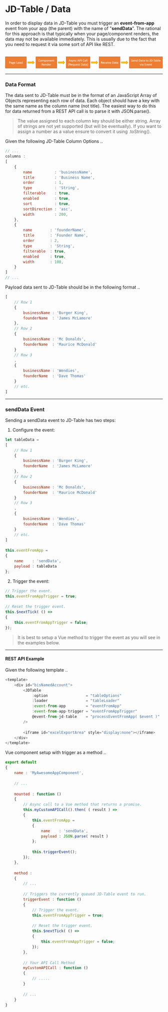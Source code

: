 # JD-Table / Data

In order to display data in JD-Table you must trigger an **event-from-app** event from your app (the parent) with the name of "**sendData**". The rational for this approach is that typically when your page/component renders, the data may not be available immediately. This is usually due to the fact that you need to request it via some sort of API like REST.

<p align="center">
  <br>
  <img src="./assets/DataEventFlow.png" alt="Example of Data Flow for JD-Table">
  <br>
</p>

--- 

### Data Format

The data sent to JD-Table must be in the format of an JavaScript Array of Objects representing each row of data. Each object should have a key with the same name as the column name (not title). The easiest way to do this for data returned from a REST API call is to parse it with JSON.parse().

> The value assigned to each column key should be either string. Array of strings are not yet supported (but will be eventually). If you want to assign a number as a value ensure to convert it using .toString().

Given the following JD-Table Column Options ..

```javascript
// ...
columns :
[
    {
        name          : 'businessName',
        title         : 'Business Name',
        order         : 1,
        type          : 'String',
        filterable    : true,
        enabled       : true,
        sort          : true,
        sortDirection : 'asc',
        width         : 200,
    },
    {
        name        : 'founderName',
        title       : 'Founder Name',
        order       : 2,
        type        : 'String',
        filterable  : true,
        enabled     : true,
        width       : 100,
    }
]
// ...
```

Payload data sent to JD-Table should be in the following format ..

```javascript
[
    // Row 1
    {
    	businessName : 'Burger King',
    	founderName  : 'James McLamore'    	
    },
    // Row 2
    {
    	businessName : 'Mc Donalds',
    	founderName  : 'Maurice McDonald'   
    }
    // Row 3
    ,
    {
        businessName : 'Wendies',
        founderName  : 'Dave Thomas'   
    }
    // etc.
]
```

---

### sendData Event

Sending a sendData event to JD-Table has two steps:

1. Configure the event:

```javascript
let tableData =
[
    // Row 1
    {
        businessName : 'Burger King',
        founderName  : 'James McLamore'    	
    },
    // Row 2
    {
        businessName : 'Mc Donalds',
        founderName  : 'Maurice McDonald'   
    }
    // Row 3
    ,
    {
        businessName : 'Wendies',
        founderName  : 'Dave Thomas'   
    }
    // etc.
]

this.eventFromApp =
{
    name    : 'sendData',
    payload : tableData
};
```

2. Trigger the event:

```javascript
// Trigger the event.
this.eventFromAppTrigger = true;

// Reset the trigger event.
this.$nextTick( () =>
{
    this.eventFromAppTrigger = false;
});
```

> It is best to setup a Vue method to trigger the event as you will see in the examples below.

---

#### REST API Example

Given the following template ..

```javascript
<template>
    <div id="bisNamedAccount">
        <JDTable
            :option                 = "tableOptions"
            :loader                 = "tableLoader"
            :event-from-app         = "eventFromApp"
            :event-from-app-trigger = "eventFromAppTrigger"
            @event-from-jd-table    = "processEventFromApp( $event )"
        />
    
        <iframe id="excelExportArea" style="display:none"></iframe>
    </div>
</template>
```

Vue component setup with trigger as a method ..

```javascript
export default
{
    name : 'MyAwesomeAppComponent',
    
    // ...
	
    mounted : function ()
    {
    	// Async call to a Vue method that returns a promise.
        this.myCustomAPICall().then( ( result ) =>
        {
            this.eventFromApp =
            {
                name    : 'sendData',
                payload : JSON.parse( result )
            };
            
            this.triggerEvent();
        });
    },
    
    method :
    {
    	// ...
    	
        // Triggers the currently queued JD-Table event to run.
        triggerEvent : function ()
        {
            // Trigger the event.
            this.eventFromAppTrigger = true;

            // Reset the trigger event.
            this.$nextTick( () =>
            {
                this.eventFromAppTrigger = false;
            });
        },
        
        // Your API Call Method
        myCustomAPICall : function ()
        {
            // .....
        }
        
        // ...
    }
}
```
